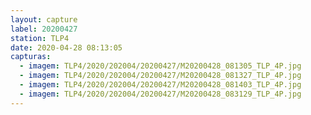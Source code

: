 ```yaml
---
layout: capture
label: 20200427
station: TLP4
date: 2020-04-28 08:13:05
capturas:
  - imagem: TLP4/2020/202004/20200427/M20200428_081305_TLP_4P.jpg
  - imagem: TLP4/2020/202004/20200427/M20200428_081327_TLP_4P.jpg
  - imagem: TLP4/2020/202004/20200427/M20200428_081403_TLP_4P.jpg
  - imagem: TLP4/2020/202004/20200427/M20200428_083129_TLP_4P.jpg
---
```

